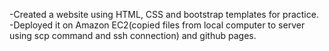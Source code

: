 -Created a website using HTML, CSS and bootstrap templates for practice.
-Deployed it on Amazon EC2(copied files from local computer to server using scp command and ssh connection) and github pages.
